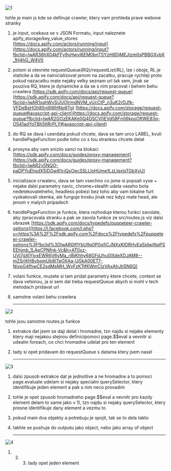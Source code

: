 ![1](C:\Users\Denis\Downloads\1.png)

tohle je main js kde se definuje crawler, ktery vam prohleda prave webove stranky 

1) je input, ocekava se v JSON Formatu, input naleznete apify_storage/key_value_stores [https://docs.apify.com/actors/running/input](https://docs.apify.com/actors/running/input?fbclid=IwAR36hX04kFFy9yHwvl6EM0bnTSYzH6DjMEJizm0sPBBGXvbX_1H4hG_W4VI) 

2) potom si otevrete requestQueue(RQ)/requestList(RL), lze i oboje, RL je staticke a da se nainicializovat jenom na zacatku, pracuje rychleji  proto pokud nazacatku mate nejaky velky seznam url tak sem, jinak se  pouziva RQ, ktere je dynamicke a da se s nim pracovat i behem behu  crawlera [https://sdk.apify.com/docs/api/request-queue](https://sdk.apify.com/docs/api/request-queue?fbclid=IwAR1xqhWySUUOIrmdNVM_yUcCtP_n3uK2rDJfk-VFDeBsHOh85nj8WHNq9Tg) [https://docs.apify.com/storage/request-queue#javascript-api-client](https://docs.apify.com/storage/request-queue?fbclid=IwAR2GOzEKAKe0Q4DSCV0EVd5BFn06kpoOftWE83q-O541adYoTBh5ItRrPLY#javascript-api-client) 

3) do RQ se dava i userdata pokud chcete, dava se tam urco LABEL, kvuli  handlePageFunction podle toho co s tou strankou chcete delat 

4) proxyna aby vam snizilo sanci na blokaci [https://sdk.apify.com/docs/guides/proxy-management](https://sdk.apify.com/docs/guides/proxy-management?fbclid=IwAR2y5NQO-paDPYuEhsdX5jDGw81cjQsOecSSLLIoHUme1LzLIqxlsTGbXyU) 

5) inicializace crwaleru, dava se tam vsechno co jsme si popsali vyse +  nejake dalsi parametry navic, chrome+stealth udela vaseho bota  nedetekovatelneho, headless pobezi bez toho aby vam lokalne furt  vyskakovali okenka, ale funguje trosku jinak nez kdyz mate head, ale  jenom v malych pripadech 

6) handlePageFunction je funkce, ktera rozhoduje kterou funkci zavolate, aby zpracovala stranku a pak se zavola funkce ze src/routes.js viz  dalsi obrazek [https://sdk.apify.com/docs/typedefs/puppeteer-crawler-options](https://l.facebook.com/l.php?u=https%3A%2F%2Fsdk.apify.com%2Fdocs%2Ftypedefs%2Fpuppeteer-crawler-options%3Ffbclid%3DIwAR0lfIYbU9q0P0ofiCJNXxKIDRHvEaSidwiNqPSEEhjmb_1LAeCPNfnk-Vc&h=AT0xz-UVj7gXIYjvxEWR6V6yMa_rjBjKhhy68GFdJhu0lXdeXDJAM8--mZSriKH8vbomUb8ITeOXAa-UGkA00ET7-NivpG4fhwCE2sdMsMH_WvFzKTtfKWmCIzVAxAhJtjSN6Q) 

7)  volani funkce, muzete si tam pridat parametry ktere chcete, context  se dava vetsinou, ja si sem dal treba requestQueue abych si mohl v tech  metodach pridavat url 

8) samotne volani behu crawlera

   ------

![2](C:\Users\Denis\Downloads\2.png)

tohle jsou samotne routes.js funkce 

1. extrakce dat jsem se daji delat i hromadne, tzn najdu si nejake  elementy ktery maji nejakou stejnou definicipomoci page.$$eval a vevnitr si udealm foreach, co chci hromadne udelat pro ten element 

2. tady si opet pridavam do requestQueue s datama ktery jsem nasel

   ------

![3](C:\Users\Denis\Downloads\3.png)

1) dalsi zpusob extrakce dat je jednotlive a ne hromadne a to pomoci  page.evaluate udelam si nejaky specialni querySelector, ktery  identifikuje jeden element a pak s nim neco provadim  

2) tohle je opet zpusob hromadneho page.$$eval a vevnitr pro kazdy  element delam to same jako v 1), tzn najdu si nejaky querySelector,  ktery presne identifikuje dany element a vezmu to 

3) pokud mam dva objekty a potrebuju je spojit, tak se to dela takto 

4) takhle se pushuje do outputu jako object, nebo jako array of object

   ------

![4](C:\Users\Denis\Downloads\4.png)

1) 2) 3) tady opet jeden element